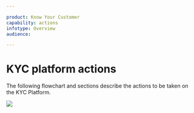 ```yaml
---

product: Know Your Customer
capability: actions
infotype: Overview
audience:

---
```


# KYC platform actions

The following flowchart and sections describe the actions to be taken on the KYC Platform.

![](https://lh6.googleusercontent.com/J5Zer3PDKGFaLnNiYdIYCIJ--FC40JGTsYCcujIneMkjiOzZvZ0akDiOD2cfRVMftbtJ2r2HwQ5hrKQKY9PwIbZkWO8YN4X8Q6q4-T1wz53qy7kMbSXeD7vef0HP8WXModD3pKyS)